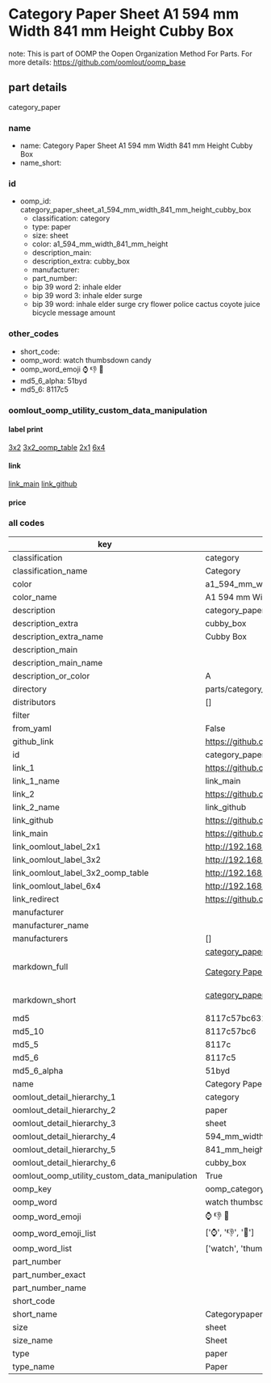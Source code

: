 # Category Paper Sheet A1 594 mm Width 841 mm Height Cubby Box  

note: This is part of OOMP the Oopen Organization Method For Parts. For more details: https://github.com/oomlout/oomp_base

##  part details
  



category_paper



### name
* name: Category Paper Sheet A1 594 mm Width 841 mm Height Cubby Box
* name_short: 
### id
* oomp_id: category_paper_sheet_a1_594_mm_width_841_mm_height_cubby_box
  * classification: category
  * type: paper
  * size: sheet
  * color: a1_594_mm_width_841_mm_height
  * description_main: 
  * description_extra: cubby_box
  * manufacturer: 
  * part_number: 
  * bip 39 word 2: inhale elder
  * bip 39 word 3: inhale elder surge
  * bip 39 word: inhale elder surge cry flower police cactus coyote juice bicycle message amount

### other_codes
* short_code: 
* oomp_word: watch thumbsdown candy
* oomp_word_emoji :watch: :thumbsdown: :candy:
* md5_6_alpha: 51byd
* md5_6: 8117c5






### oomlout_oomp_utility_custom_data_manipulation
#### label print
[3x2](http://192.168.1.245:1112/?label=oomp%2051byd)
[3x2_oomp_table](http://192.168.1.108:1112/?label=oomp%2051byd)
[2x1](http://192.168.1.242:1112/?label=oomp%2051byd)
[6x4](http://192.168.1.55:1112/?label=oomp%2051byd)    

#### link

[link_main](https://github.com/oomlout/oomlout_oomp_version_1_messy/tree/main/parts/category_paper_sheet_a1_594_mm_width_841_mm_height_cubby_box) [link_github](https://github.com/oomlout/oomlout_oomp_version_1_messy/tree/main/parts/category_paper_sheet_a1_594_mm_width_841_mm_height_cubby_box)                             

#### price







### all codes 
| key | value |  
| --- | --- |  
| classification | category |  
| classification_name | Category |  
| color | a1_594_mm_width_841_mm_height |  
| color_name | A1 594 mm Width 841 mm Height |  
| description | category_paper |  
| description_extra | cubby_box |  
| description_extra_name | Cubby Box |  
| description_main |  |  
| description_main_name |  |  
| description_or_color | A  |  
| directory | parts/category_paper_sheet_a1_594_mm_width_841_mm_height_cubby_box |  
| distributors | [] |  
| filter |  |  
| from_yaml | False |  
| github_link | https://github.com/oomlout/oomlout_oomp_part_src/tree/main/parts/category_paper_sheet_a1_594_mm_width_841_mm_height_cubby_box |  
| id | category_paper_sheet_a1_594_mm_width_841_mm_height_cubby_box |  
| link_1 | https://github.com/oomlout/oomlout_oomp_version_1_messy/tree/main/parts/category_paper_sheet_a1_594_mm_width_841_mm_height_cubby_box |  
| link_1_name | link_main |  
| link_2 | https://github.com/oomlout/oomlout_oomp_version_1_messy/tree/main/parts/category_paper_sheet_a1_594_mm_width_841_mm_height_cubby_box |  
| link_2_name | link_github |  
| link_github | https://github.com/oomlout/oomlout_oomp_version_1_messy/tree/main/parts/category_paper_sheet_a1_594_mm_width_841_mm_height_cubby_box |  
| link_main | https://github.com/oomlout/oomlout_oomp_version_1_messy/tree/main/parts/category_paper_sheet_a1_594_mm_width_841_mm_height_cubby_box |  
| link_oomlout_label_2x1 | http://192.168.1.242:1112/?label=oomp%2051byd |  
| link_oomlout_label_3x2 | http://192.168.1.245:1112/?label=oomp%2051byd |  
| link_oomlout_label_3x2_oomp_table | http://192.168.1.108:1112/?label=oomp%2051byd |  
| link_oomlout_label_6x4 | http://192.168.1.55:1112/?label=oomp%2051byd |  
| link_redirect | https://github.com/oomlout/oomlout_oomp_version_1_messy/tree/main/parts/category_paper_sheet_a1_594_mm_width_841_mm_height_cubby_box |  
| manufacturer |  |  
| manufacturer_name |  |  
| manufacturers | [] |  
| markdown_full | [category_paper_sheet_a1_594_mm_width_841_mm_height_cubby_box](none)<br>[](none)<br>[Category Paper Sheet A1 594 Mm Width 841 Mm Height Cubby Box](none)<br><br> |  
| markdown_short | [category_paper_sheet_a1_594_mm_width_841_mm_height_cubby_box](none)<br><br> |  
| md5 | 8117c57bc631a4029eacc353b491d39d |  
| md5_10 | 8117c57bc6 |  
| md5_5 | 8117c |  
| md5_6 | 8117c5 |  
| md5_6_alpha | 51byd |  
| name | Category Paper Sheet A1 594 mm Width 841 mm Height Cubby Box |  
| oomlout_detail_hierarchy_1 | category |  
| oomlout_detail_hierarchy_2 | paper |  
| oomlout_detail_hierarchy_3 | sheet |  
| oomlout_detail_hierarchy_4 | 594_mm_width |  
| oomlout_detail_hierarchy_5 | 841_mm_height |  
| oomlout_detail_hierarchy_6 | cubby_box |  
| oomlout_oomp_utility_custom_data_manipulation | True |  
| oomp_key | oomp_category_paper_sheet_a1_594_mm_width_841_mm_height_cubby_box |  
| oomp_word | watch thumbsdown candy |  
| oomp_word_emoji | :watch: :thumbsdown: :candy: |  
| oomp_word_emoji_list | [':watch:', ':thumbsdown:', ':candy:'] |  
| oomp_word_list | ['watch', 'thumbsdown', 'candy'] |  
| part_number |  |  
| part_number_exact |  |  
| part_number_name |  |  
| short_code |  |  
| short_name | Categorypaper |  
| size | sheet |  
| size_name | Sheet |  
| type | paper |  
| type_name | Paper |  
